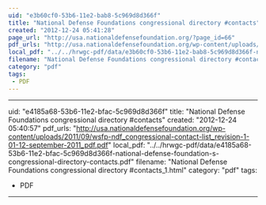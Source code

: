 ```yaml
---
uid: "e3b60cf0-53b6-11e2-bab8-5c969d8d366f"
title: "National Defense Foundations congressional directory #contacts"
created: "2012-12-24 05:41:28"
page_url: "http://usa.nationaldefensefoundation.org/?page_id=66"
pdf_urls: "http://usa.nationaldefensefoundation.org/wp-content/uploads/2011/09/wsfp-ndf_congressional-contact-list_revision-1-01-12-september-2011_pdf.pdf"
local_pdf: "../../hrwgc-pdf/data/e3b60cf0-53b6-11e2-bab8-5c969d8d366f-national-defense-foundation-s-congressional-directory-contacts.pdf"
filename: "National Defense Foundations congressional directory #contacts.html"
category: "pdf"
tags: 
 - PDF
---
```

---
uid: "e4185a68-53b6-11e2-bfac-5c969d8d366f"
title: "National Defense Foundations congressional directory #contacts"
created: "2012-12-24 05:40:57"
pdf_urls: "http://usa.nationaldefensefoundation.org/wp-content/uploads/2011/09/wsfp-ndf_congressional-contact-list_revision-1-01-12-september-2011_pdf.pdf"
local_pdf: "../../hrwgc-pdf/data/e4185a68-53b6-11e2-bfac-5c969d8d366f-national-defense-foundation-s-congressional-directory-contacts.pdf"
filename: "National Defense Foundations congressional directory #contacts_1.html"
category: "pdf"
tags: 
 - PDF
---
